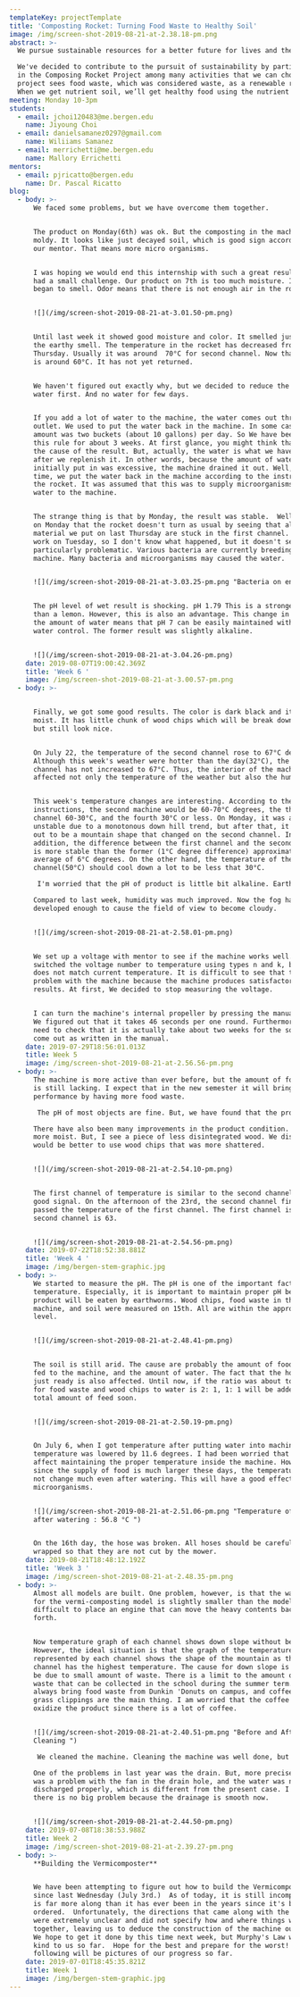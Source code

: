 ```yaml
---
templateKey: projectTemplate
title: 'Composting Rocket: Turning Food Waste to Healthy Soil'
image: /img/screen-shot-2019-08-21-at-2.38.18-pm.png
abstract: >-
  We pursue sustainable resources for a better future for lives and the earth.

  We've decided to contribute to the pursuit of sustainability by participating
  in the Composing Rocket Project among many activities that we can choose. Our
  project sees food waste, which was considered waste, as a renewable resource.
  When we get nutrient soil, we’ll get healthy food using the nutrient soil.
meeting: Monday 10-3pm
students:
  - email: jchoi120483@me.bergen.edu
    name: Jiyoung Choi
  - email: danielsamanez0297@gmail.com
    name: Wiliiams Samanez
  - email: merrichetti@me.bergen.edu
    name: Mallory Errichetti
mentors:
  - email: pjricatto@bergen.edu
    name: Dr. Pascal Ricatto
blog:
  - body: >-
      We faced some problems, but we have overcome them together.


      The product on Monday(6th) was ok. But the composting in the machine was
      moldy. It looks like just decayed soil, which is good sign according to
      our mentor. That means more micro organisms.


      I was hoping we would end this internship with such a great result, but we
      had a small challenge. Our product on 7th is too much moisture. It also
      began to smell. Odor means that there is not enough air in the rocket.


      ![](/img/screen-shot-2019-08-21-at-3.01.50-pm.png)


      Until last week it showed good moisture and color. It smelled just like
      the earthy smell. The temperature in the rocket has decreased from last
      Thursday. Usually it was around  70°C for second channel. Now that channel
      is around 60°C. It has not yet returned.


      We haven't figured out exactly why, but we decided to reduce the amount of
      water first. And no water for few days.


      If you add a lot of water to the machine, the water comes out through the
      outlet. We used to put the water back in the machine. In some cases, the
      amount was two buckets (about 10 gallons) per day. So We have been having
      this rule for about 3 weeks. At first glance, you might think that this is
      the cause of the result. But, actually, the water is what we have left
      after we replenish it. In other words, because the amount of water
      initially put in was excessive, the machine drained it out. Well, at that
      time, we put the water back in the machine according to the instruction of
      the rocket. It was assumed that this was to supply microorganisms in the
      water to the machine.


      The strange thing is that by Monday, the result was stable.  Well, I felt
      on Monday that the rocket doesn't turn as usual by seeing that all
      material we put on last Thursday are stuck in the first channel. I didn't
      work on Tuesday, so I don't know what happened, but it doesn't seem
      particularly problematic. Various bacteria are currently breeding in the
      machine. Many bacteria and microorganisms may caused the water. 


      ![](/img/screen-shot-2019-08-21-at-3.03.25-pm.png "Bacteria on entrance ")


      The pH level of wet result is shocking. pH 1.79 This is a stronger acid
      than a lemon. However, this is also an advantage. This change in pH with
      the amount of water means that pH 7 can be easily maintained with good
      water control. The former result was slightly alkaline.


      ![](/img/screen-shot-2019-08-21-at-3.04.26-pm.png)
    date: 2019-08-07T19:00:42.369Z
    title: 'Week 6 '
    image: /img/screen-shot-2019-08-21-at-3.00.57-pm.png
  - body: >-


      Finally, we got some good results. The color is dark black and it is
      moist. It has little chunk of wood chips which will be break down by worms
      but still look nice.


      On July 22, the temperature of the second channel rose to 67°C degrees.
      Although this week's weather were hotter than the day(32°C), the second
      channel has not increased to 67°C. Thus, the interior of the machine can
      affected not only the temperature of the weather but also the humidity.


      This week's temperature changes are interesting. According to the
      instructions, the second machine would be 60-70°C degrees, the third
      channel 60-30°C, and the fourth 30°C or less. On Monday, it was again
      unstable due to a monotonous down hill trend, but after that, it turned
      out to be a mountain shape that changed on the second channel. In
      addition, the difference between the first channel and the second channel
      is more stable than the former (1°C degree difference) approximately an
      average of 6°C degrees. On the other hand, the temperature of the fourth
      channel(50°C) should cool down a lot to be less that 30°C. 

       I'm worried that the pH of product is little bit alkaline. Earthworms prefer pH of 5.5-8. But now pH of product is 8.5, generally a little out of range at pH of 8.5. The reason has yet to be revealed.

      Compared to last week, humidity was much improved. Now the fog has
      developed enough to cause the field of view to become cloudy.


      ![](/img/screen-shot-2019-08-21-at-2.58.01-pm.png)


      We set up a voltage with mentor to see if the machine works well. We
      switched the voltage number to temperature using types n and k, but it
      does not match current temperature. It is difficult to see that there is a
      problem with the machine because the machine produces satisfactory
      results. At first, We decided to stop measuring the voltage.


      I can turn the machine's internal propeller by pressing the manual button.
      We figured out that it takes 46 seconds per one round. Furthermore, we
      need to check that it is actually take about two weeks for the soil to
      come out as written in the manual.
    date: 2019-07-29T18:56:01.013Z
    title: Week 5
    image: /img/screen-shot-2019-08-21-at-2.56.56-pm.png
  - body: >-
      The machine is more active than ever before, but the amount of food waste
      is still lacking. I expect that in the new semester it will bring a better
      performance by having more food waste.

       The pH of most objects are fine. But, we have found that the product is somewhat little bit basic. The pH of product is 8.85. Although it is not to a serious degree, the red wiggler earthworms prefer pH levels from 5.5 to 8. We expect coffee will serve as a buffer by suppling plenty of acidic coffee.

      There have also been many improvements in the product condition. It looks
      more moist. But, I see a piece of less disintegrated wood. We discussed it
      would be better to use wood chips that was more shattered.


      ![](/img/screen-shot-2019-08-21-at-2.54.10-pm.png)


      The first channel of temperature is similar to the second channel. It is a
      good signal. On the afternoon of the 23rd, the second channel finally
      passed the temperature of the first channel. The first channel is 61, the
      second channel is 63.


      ![](/img/screen-shot-2019-08-21-at-2.54.56-pm.png)
    date: 2019-07-22T18:52:38.881Z
    title: 'Week 4 '
    image: /img/bergen-stem-graphic.jpg
  - body: >-
      We started to measure the pH. The pH is one of the important factors like
      temperature. Especially, it is important to maintain proper pH because the
      product will be eaten by earthworms. Wood chips, food waste in the
      machine, and soil were measured on 15th. All are within the appropriate
      level.


      ![](/img/screen-shot-2019-08-21-at-2.48.41-pm.png)


      The soil is still arid. The cause are probably the amount of food to be
      fed to the machine, and the amount of water. The fact that the hose was
      just ready is also affected. Until now, if the ratio was about total mass
      for food waste and wood chips to water is 2: 1, 1: 1 will be added to the
      total amount of feed soon.


      ![](/img/screen-shot-2019-08-21-at-2.50.19-pm.png)


      On July 6, when I got temperature after putting water into machine, the
      temperature was lowered by 11.6 degrees. I had been worried that this will
      affect maintaining the proper temperature inside the machine. However,
      since the supply of food is much larger these days, the temperature does
      not change much even after watering. This will have a good effect on
      microorganisms.


      ![](/img/screen-shot-2019-08-21-at-2.51.06-pm.png "Temperature of machine
      after watering : 56.8 °C ")


      On the 16th day, the hose was broken. All hoses should be carefully
      wrapped so that they are not cut by the mower.
    date: 2019-08-21T18:48:12.192Z
    title: 'Week 3 '
    image: /img/screen-shot-2019-08-21-at-2.48.35-pm.png
  - body: >-
      Almost all models are built. One problem, however, is that the warehouse
      for the vermi-composting model is slightly smaller than the model. It is
      difficult to place an engine that can move the heavy contents back and
      forth.


      Now temperature graph of each channel shows down slope without bend.
      However, the ideal situation is that the graph of the temperature
      represented by each channel shows the shape of the mountain as the second
      channel has the highest temperature. The cause for down slope is likely to
      be due to small amount of waste. There is a limit to the amount of food
      waste that can be collected in the school during the summer term. We
      always bring food waste from Dunkin 'Donuts on campus, and coffee and
      grass clippings are the main thing. I am worried that the coffee will
      oxidize the product since there is a lot of coffee.


      ![](/img/screen-shot-2019-08-21-at-2.40.51-pm.png "Before and After
      Cleaning ")

       We cleaned the machine. Cleaning the machine was well done, but one piece of drain is lost and we are going to separate the pipe in the drain for a second. It is not expected to have a significant impact on the machine, personally.

      One of the problems in last year was the drain. But, more precisely, there
      was a problem with the fan in the drain hole, and the water was not
      discharged properly, which is different from the present case. I hope
      there is no big problem because the drainage is smooth now.


      ![](/img/screen-shot-2019-08-21-at-2.44.50-pm.png)
    date: 2019-07-08T18:38:53.988Z
    title: Week 2
    image: /img/screen-shot-2019-08-21-at-2.39.27-pm.png
  - body: >-
      **Building the Vermicomposter**


      We have been attempting to figure out how to build the Vermicomposter
      since last Wednesday (July 3rd.)  As of today, it is still incomplete, but
      is far more along than it has ever been in the years since it's been
      ordered.  Unfortunately, the directions that came along with the composter
      were extremely unclear and did not specify how and where things were put
      together, leaving us to deduce the construction of the machine ourselves. 
      We hope to get it done by this time next week, but Murphy's Law was not
      kind to us so far.  Hope for the best and prepare for the worst!  The
      following will be pictures of our progress so far.
    date: 2019-07-01T18:45:35.821Z
    title: Week 1
    image: /img/bergen-stem-graphic.jpg
---
```


